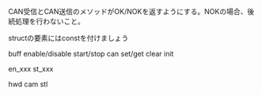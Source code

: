 CAN受信とCAN送信のメソッドがOK/NOKを返すようにする。NOKの場合、後続処理を行わないこと。

structの要素にはconstを付けましょう



buff
enable/disable
start/stop
can
set/get
clear
init

en_xxx
st_xxx

hwd
cam
stl

